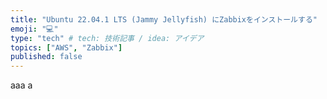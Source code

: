 ```yaml
---
title: "Ubuntu 22.04.1 LTS (Jammy Jellyfish) にZabbixをインストールする"
emoji: "💻"
type: "tech" # tech: 技術記事 / idea: アイデア
topics: ["AWS", "Zabbix"]
published: false
---
```


aaa
a
